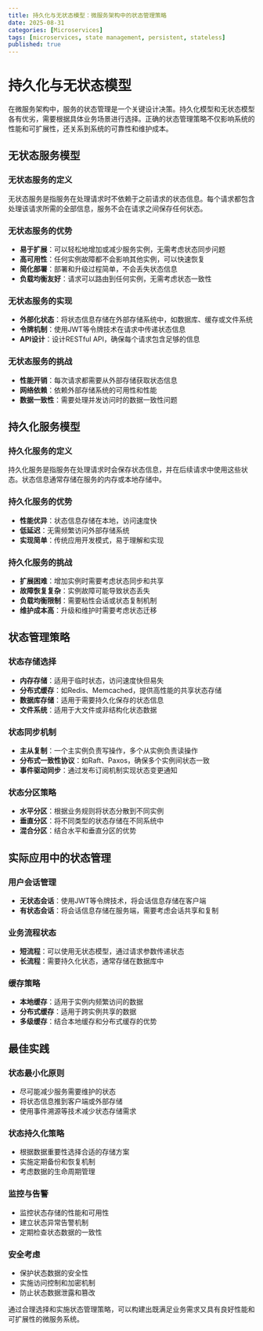 ```yaml
---
title: 持久化与无状态模型：微服务架构中的状态管理策略
date: 2025-08-31
categories: [Microservices]
tags: [microservices, state management, persistent, stateless]
published: true
---
```


# 持久化与无状态模型

在微服务架构中，服务的状态管理是一个关键设计决策。持久化模型和无状态模型各有优劣，需要根据具体业务场景进行选择。正确的状态管理策略不仅影响系统的性能和可扩展性，还关系到系统的可靠性和维护成本。

## 无状态服务模型

### 无状态服务的定义
无状态服务是指服务在处理请求时不依赖于之前请求的状态信息。每个请求都包含处理该请求所需的全部信息，服务不会在请求之间保存任何状态。

### 无状态服务的优势
- **易于扩展**：可以轻松地增加或减少服务实例，无需考虑状态同步问题
- **高可用性**：任何实例故障都不会影响其他实例，可以快速恢复
- **简化部署**：部署和升级过程简单，不会丢失状态信息
- **负载均衡友好**：请求可以路由到任何实例，无需考虑状态一致性

### 无状态服务的实现
- **外部化状态**：将状态信息存储在外部存储系统中，如数据库、缓存或文件系统
- **令牌机制**：使用JWT等令牌技术在请求中传递状态信息
- **API设计**：设计RESTful API，确保每个请求包含足够的信息

### 无状态服务的挑战
- **性能开销**：每次请求都需要从外部存储获取状态信息
- **网络依赖**：依赖外部存储系统的可用性和性能
- **数据一致性**：需要处理并发访问时的数据一致性问题

## 持久化服务模型

### 持久化服务的定义
持久化服务是指服务在处理请求时会保存状态信息，并在后续请求中使用这些状态。状态信息通常存储在服务的内存或本地存储中。

### 持久化服务的优势
- **性能优异**：状态信息存储在本地，访问速度快
- **低延迟**：无需频繁访问外部存储系统
- **实现简单**：传统应用开发模式，易于理解和实现

### 持久化服务的挑战
- **扩展困难**：增加实例时需要考虑状态同步和共享
- **故障恢复复杂**：实例故障可能导致状态丢失
- **负载均衡限制**：需要粘性会话或状态复制机制
- **维护成本高**：升级和维护时需要考虑状态迁移

## 状态管理策略

### 状态存储选择
- **内存存储**：适用于临时状态，访问速度快但易失
- **分布式缓存**：如Redis、Memcached，提供高性能的共享状态存储
- **数据库存储**：适用于需要持久化保存的状态信息
- **文件系统**：适用于大文件或非结构化状态数据

### 状态同步机制
- **主从复制**：一个主实例负责写操作，多个从实例负责读操作
- **分布式一致性协议**：如Raft、Paxos，确保多个实例间状态一致
- **事件驱动同步**：通过发布订阅机制实现状态变更通知

### 状态分区策略
- **水平分区**：根据业务规则将状态分散到不同实例
- **垂直分区**：将不同类型的状态存储在不同系统中
- **混合分区**：结合水平和垂直分区的优势

## 实际应用中的状态管理

### 用户会话管理
- **无状态会话**：使用JWT等令牌技术，将会话信息存储在客户端
- **有状态会话**：将会话信息存储在服务端，需要考虑会话共享和复制

### 业务流程状态
- **短流程**：可以使用无状态模型，通过请求参数传递状态
- **长流程**：需要持久化状态，通常存储在数据库中

### 缓存策略
- **本地缓存**：适用于实例内频繁访问的数据
- **分布式缓存**：适用于跨实例共享的数据
- **多级缓存**：结合本地缓存和分布式缓存的优势

## 最佳实践

### 状态最小化原则
- 尽可能减少服务需要维护的状态
- 将状态信息推到客户端或外部存储
- 使用事件溯源等技术减少状态存储需求

### 状态持久化策略
- 根据数据重要性选择合适的存储方案
- 实施定期备份和恢复机制
- 考虑数据的生命周期管理

### 监控与告警
- 监控状态存储的性能和可用性
- 建立状态异常告警机制
- 定期检查状态数据的一致性

### 安全考虑
- 保护状态数据的安全性
- 实施访问控制和加密机制
- 防止状态数据泄露和篡改

通过合理选择和实施状态管理策略，可以构建出既满足业务需求又具有良好性能和可扩展性的微服务系统。